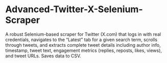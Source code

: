 # Advanced-Twitter-X-Selenium-Scraper
A robust Selenium-based scraper for Twitter (X.com) that logs in with real credentials, navigates to the “Latest” tab for a given search term, scrolls through tweets, and extracts complete tweet details including author info, timestamp, tweet text, engagement metrics (replies, reposts, likes, views), and tweet URLs. Saves data to CSV.
